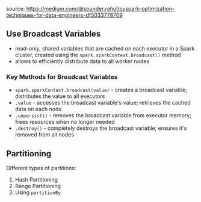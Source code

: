 source: https://medium.com/@sounder.rahul/pyspark-optimization-techniques-for-data-engineers-df5033778709

## Use Broadcast Variables
- read-only, shared variables that are cached on each executor in a Spark cluster, created using the `spark.sparkContext.broadcast()` method
- allows to efficiently distribute data to all worker nodes

### Key Methods for Broadcast Variables
- `spark.sparkContext.broadcast(value)` - creates a broadcast variable; distributes the value to all executors
- `.value` - accesses the broadcast variable's value; retrieves the cached data on each node
- `.unpersist()` - removes the broadcast variable from executor memory; frees resources when no longer needed
- `.destroy()` - completely destroys the broadcast variable; ensures it's removed from all nodes

## Partitioning
Different types of partitions:
1. Hash Partitioning
2. Range Partitioning
3. Using `partitionBy`